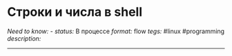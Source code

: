 # Строки и числа в shell
*Need to know:* -
*status:* В процессе
*format:* flow
*tegs:* #linux #programming
*description:*

---